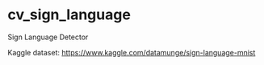 # cv_sign_language
Sign Language Detector


Kaggle dataset: https://www.kaggle.com/datamunge/sign-language-mnist